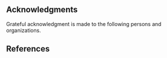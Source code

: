 ## Acknowledgments

Grateful acknowledgment is made to the following persons and organizations.

## References
